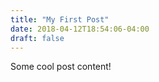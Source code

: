 ```yaml
---
title: "My First Post"
date: 2018-04-12T18:54:06-04:00
draft: false
---
```


Some cool post content!
